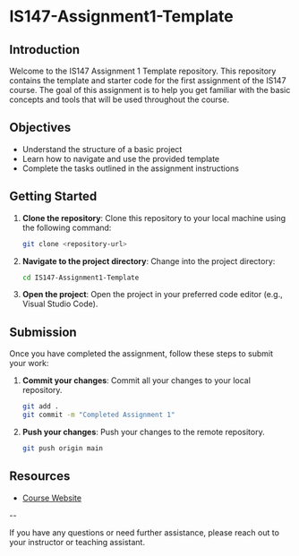 # IS147-Assignment1-Template

## Introduction

Welcome to the IS147 Assignment 1 Template repository. This repository contains the template and starter code for the first assignment of the IS147 course. The goal of this assignment is to help you get familiar with the basic concepts and tools that will be used throughout the course.

## Objectives

- Understand the structure of a basic project
- Learn how to navigate and use the provided template
- Complete the tasks outlined in the assignment instructions

## Getting Started

1. **Clone the repository**: Clone this repository to your local machine using the following command:

   ```sh
   git clone <repository-url>
   ```

2. **Navigate to the project directory**: Change into the project directory:

   ```sh
   cd IS147-Assignment1-Template
   ```

3. **Open the project**: Open the project in your preferred code editor (e.g., Visual Studio Code).

## Submission

Once you have completed the assignment, follow these steps to submit your work:

1. **Commit your changes**: Commit all your changes to your local repository.

   ```sh
   git add .
   git commit -m "Completed Assignment 1"
   ```

2. **Push your changes**: Push your changes to the remote repository.
   ```sh
   git push origin main
   ```

## Resources

- [Course Website](https://docs.google.com/document/d/1T3rYoUNefw7GfykDuNWCZdMTh4dAqxnpBzT42yVg8a0/edit?usp=sharing)

--

If you have any questions or need further assistance, please reach out to your instructor or teaching assistant.
